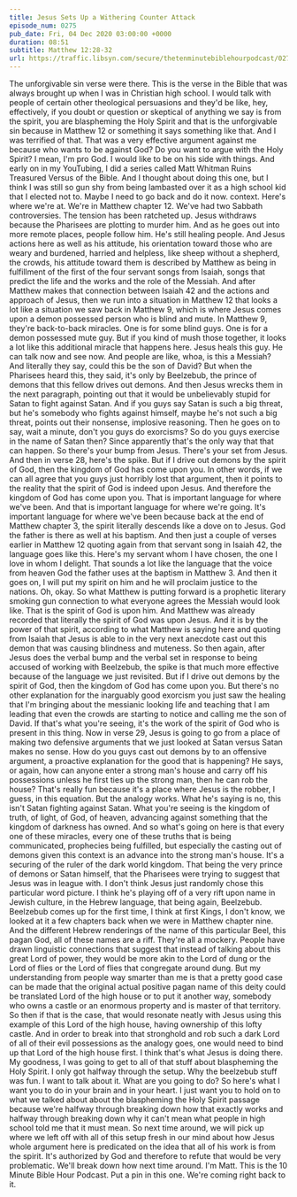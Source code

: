 ```yaml
---
title: Jesus Sets Up a Withering Counter Attack
episode_num: 0275
pub_date: Fri, 04 Dec 2020 03:00:00 +0000
duration: 08:51
subtitle: Matthew 12:28-32
url: https://traffic.libsyn.com/secure/thetenminutebiblehourpodcast/0275_-_Jesus_Sets_Up_a_Withering_Counter_Attack.mp3
---
```


 The unforgivable sin verse were there. This is the verse in the Bible that was always brought up when I was in Christian high school. I would talk with people of certain other theological persuasions and they'd be like, hey, effectively, if you doubt or question or skeptical of anything we say is from the spirit, you are blaspheming the Holy Spirit and that is the unforgivable sin because in Matthew 12 or something it says something like that. And I was terrified of that. That was a very effective argument against me because who wants to be against God? Do you want to argue with the Holy Spirit? I mean, I'm pro God. I would like to be on his side with things. And early on in my YouTubing, I did a series called Matt Whitman Ruins Treasured Versus of the Bible. And I thought about doing this one, but I think I was still so gun shy from being lambasted over it as a high school kid that I elected not to. Maybe I need to go back and do it now. context. Here's where we're at. We're in Matthew chapter 12. We've had two Sabbath controversies. The tension has been ratcheted up. Jesus withdraws because the Pharisees are plotting to murder him. And as he goes out into more remote places, people follow him. He's still healing people. And Jesus actions here as well as his attitude, his orientation toward those who are weary and burdened, harried and helpless, like sheep without a shepherd, the crowds, his attitude toward them is described by Matthew as being in fulfillment of the first of the four servant songs from Isaiah, songs that predict the life and the works and the role of the Messiah. And after Matthew makes that connection between Isaiah 42 and the actions and approach of Jesus, then we run into a situation in Matthew 12 that looks a lot like a situation we saw back in Matthew 9, which is where Jesus comes upon a demon possessed person who is blind and mute. In Matthew 9, they're back-to-back miracles. One is for some blind guys. One is for a demon possessed mute guy. But if you kind of mush those together, it looks a lot like this additional miracle that happens here. Jesus heals this guy. He can talk now and see now. And people are like, whoa, is this a Messiah? And literally they say, could this be the son of David? But when the Pharisees heard this, they said, it's only by Beelzebub, the prince of demons that this fellow drives out demons. And then Jesus wrecks them in the next paragraph, pointing out that it would be unbelievably stupid for Satan to fight against Satan. And if you guys say Satan is such a big threat, but he's somebody who fights against himself, maybe he's not such a big threat, points out their nonsense, implosive reasoning. Then he goes on to say, wait a minute, don't you guys do exorcisms? So do you guys exercise in the name of Satan then? Since apparently that's the only way that that can happen. So there's your bump from Jesus. There's your set from Jesus. And then in verse 28, here's the spike. But if I drive out demons by the spirit of God, then the kingdom of God has come upon you. In other words, if we can all agree that you guys just horribly lost that argument, then it points to the reality that the spirit of God is indeed upon Jesus. And therefore the kingdom of God has come upon you. That is important language for where we've been. And that is important language for where we're going. It's important language for where we've been because back at the end of Matthew chapter 3, the spirit literally descends like a dove on to Jesus. God the father is there as well at his baptism. And then just a couple of verses earlier in Matthew 12 quoting again from that servant song in Isaiah 42, the language goes like this. Here's my servant whom I have chosen, the one I love in whom I delight. That sounds a lot like the language that the voice from heaven God the father uses at the baptism in Matthew 3. And then it goes on, I will put my spirit on him and he will proclaim justice to the nations. Oh, okay. So what Matthew is putting forward is a prophetic literary smoking gun connection to what everyone agrees the Messiah would look like. That is the spirit of God is upon him. And Matthew was already recorded that literally the spirit of God was upon Jesus. And it is by the power of that spirit, according to what Matthew is saying here and quoting from Isaiah that Jesus is able to in the very next anecdote cast out this demon that was causing blindness and muteness. So then again, after Jesus does the verbal bump and the verbal set in response to being accused of working with Beelzebub, the spike is that much more effective because of the language we just revisited. But if I drive out demons by the spirit of God, then the kingdom of God has come upon you. But there's no other explanation for the inarguably good exorcism you just saw the healing that I'm bringing about the messianic looking life and teaching that I am leading that even the crowds are starting to notice and calling me the son of David. If that's what you're seeing, it's the work of the spirit of God who is present in this thing. Now in verse 29, Jesus is going to go from a place of making two defensive arguments that we just looked at Satan versus Satan makes no sense. How do you guys cast out demons by to an offensive argument, a proactive explanation for the good that is happening? He says, or again, how can anyone enter a strong man's house and carry off his possessions unless he first ties up the strong man, then he can rob the house? That's really fun because it's a place where Jesus is the robber, I guess, in this equation. But the analogy works. What he's saying is no, this isn't Satan fighting against Satan. What you're seeing is the kingdom of truth, of light, of God, of heaven, advancing against something that the kingdom of darkness has owned. And so what's going on here is that every one of these miracles, every one of these truths that is being communicated, prophecies being fulfilled, but especially the casting out of demons given this context is an advance into the strong man's house. It's a securing of the ruler of the dark world kingdom. That being the very prince of demons or Satan himself, that the Pharisees were trying to suggest that Jesus was in league with. I don't think Jesus just randomly chose this particular word picture. I think he's playing off of a very rift upon name in Jewish culture, in the Hebrew language, that being again, Beelzebub. Beelzebub comes up for the first time, I think at first Kings, I don't know, we looked at it a few chapters back when we were in Matthew chapter nine. And the different Hebrew renderings of the name of this particular Beel, this pagan God, all of these names are a riff. They're all a mockery. People have drawn linguistic connections that suggest that instead of talking about this great Lord of power, they would be more akin to the Lord of dung or the Lord of flies or the Lord of flies that congregate around dung. But my understanding from people way smarter than me is that a pretty good case can be made that the original actual positive pagan name of this deity could be translated Lord of the high house or to put it another way, somebody who owns a castle or an enormous property and is master of that territory. So then if that is the case, that would resonate neatly with Jesus using this example of this Lord of the high house, having ownership of this lofty castle. And in order to break into that stronghold and rob such a dark Lord of all of their evil possessions as the analogy goes, one would need to bind up that Lord of the high house first. I think that's what Jesus is doing there. My goodness, I was going to get to all of that stuff about blaspheming the Holy Spirit. I only got halfway through the setup. Why the beelzebub stuff was fun. I want to talk about it. What are you going to do? So here's what I want you to do in your brain and in your heart. I just want you to hold on to what we talked about about the blaspheming the Holy Spirit passage because we're halfway through breaking down how that exactly works and halfway through breaking down why it can't mean what people in high school told me that it must mean. So next time around, we will pick up where we left off with all of this setup fresh in our mind about how Jesus whole argument here is predicated on the idea that all of his work is from the spirit. It's authorized by God and therefore to refute that would be very problematic. We'll break down how next time around. I'm Matt. This is the 10 Minute Bible Hour Podcast. Put a pin in this one. We're coming right back to it.
